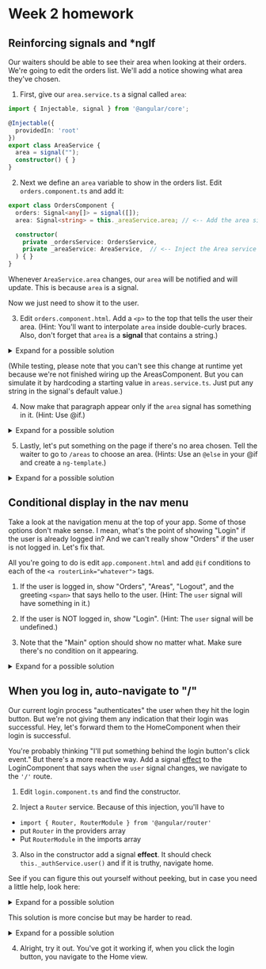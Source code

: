 # Week 2 homework


## Reinforcing signals and *ngIf
Our waiters should be able to see their area when looking at their orders. We're going to edit the orders list. We'll add a notice showing what area they've chosen.

1. First, give our `area.service.ts` a signal called `area`:
```typescript
import { Injectable, signal } from '@angular/core';

@Injectable({
  providedIn: 'root'
})
export class AreaService {
  area = signal("");
  constructor() { }
}
```

2. Next we define an `area` variable to show in the orders list. Edit `orders.component.ts` and add it:
```typescript
export class OrdersComponent {
  orders: Signal<any[]> = signal([]);
  area: Signal<string> = this._areaService.area; // <-- Add the area signal

  constructor(
    private _ordersService: OrdersService,
    private _areaService: AreaService,  // <-- Inject the Area service
  ) { }
}
```
Whenever `AreaService.area` changes, our `area` will be notified and will update. This is because `area` is a signal. 

Now we just need to show it to the user.

3. Edit `orders.component.html`. Add a `<p>` to the top that tells the user their area. (Hint: You'll want to interpolate `area` inside double-curly braces. Also, don't forget that `area` is a **signal** that contains a string.)
<details>
<summary>Expand for a possible solution</summary>

```html
<p>Your area is {{ area() }}</p>
```
</details>

(While testing, please note that you can't see this change at runtime yet because we're not finished wiring up the AreasComponent. But you can simulate it by hardcoding a starting value in `areas.service.ts`. Just put any string in the signal's default value.)

4. Now make that paragraph appear only if the `area` signal has something in it. (Hint: Use @if.)
<details>
<summary>Expand for a possible solution</summary>

```html
@if ( area() ) {
<p>Your area is {{ area() }}</p>
}
```
</details>

5. Lastly, let's put something on the page if there's no area chosen. Tell the waiter to go to `/areas` to choose an area. (Hints: Use an `@else` in your @if and create a `ng-template`.)
<details>
<summary>Expand for a possible solution</summary>

```html
@if ( area() ) {
<p>Your area is {{ area() }}</p>
} @else {
<p>You are not assigned to an area. Click <a routerLink="/areas">here</a> to claim one.</p>
}
```
</details>


## Conditional display in the nav menu
Take a look at the navigation menu at the top of your app. Some of those options don't make sense. I mean, what's the point of showing "Login" if the user is already logged in? And we can't really show "Orders" if the user is not logged in. Let's fix that.

All you're going to do is edit `app.component.html` and add `@if` conditions to each of the `<a routerLink="whatever">` tags.

1. If the user is logged in, show "Orders", "Areas", "Logout", and the greeting `<span>` that says hello to the user. (Hint: The `user` signal will have something in it.)

2. If the user is NOT logged in, show "Login". (Hint: The `user` signal will be undefined.)

3. Note that the "Main" option should show no matter what. Make sure there's no condition on it appearing.

<details>
<summary>Expand for a possible solution</summary>

```html
<header>
  <nav>
    <a routerLink="/">Main</a>
    @if (user()){
    <a routerLink="/orders">Orders</a>
    <a routerLink="/areas">Areas</a>
    <a routerLink="/logout">Logout</a>
    <span> Hello, {{ user() }}!</span>
    }
    @else {
    <a routerLink="/login">Login</a>
    }
  </nav>
</header>
```
</details>

## When you log in, auto-navigate to "/"
Our current login process "authenticates" the user when they hit the login button. But we're not giving them any indication that their login was successful. Hey, let's forward them to the HomeComponent when their login is successful.

You're probably thinking "I'll put something behind the login button's click event." But there's a more reactive way. Add a signal [effect](https://angular.io/guide/signals#effects) to the LoginComponent that says when the `user` signal changes, we navigate to the `'/'` route.

1. Edit `login.component.ts` and find the constructor.

2. Inject a `Router` service. Because of this injection, you'll have to
- `import { Router, RouterModule } from '@angular/router'`
- put `Router` in the providers array
- Put `RouterModule` in the imports array

3. Also in the constructor add a signal **effect**. It should check `this._authService.user()` and if it is truthy, navigate home.

See if you can figure this out yourself without peeking, but in case you need a little help, look here:

<details>
<summary>Expand for a possible solution</summary>

```typescript
constructor(private _authService: AuthService, private _router: Router) {
  // If user changes, navigate to home
  effect(() => {
    if (this.user())
      _router.navigate(['/'])
  });
}
```
</details>

This solution is more concise but may be harder to read.
<details>
<summary>Expand for a possible solution</summary>

```typescript
  constructor(private _authService: AuthService, private _router: Router) {
    // If user changes, navigate to home
    effect(() => this.user() && _router.navigate(['/']));
  }
```
</details>

4. Alright, try it out. You've got it working if, when you click the login button, you navigate to the Home view.